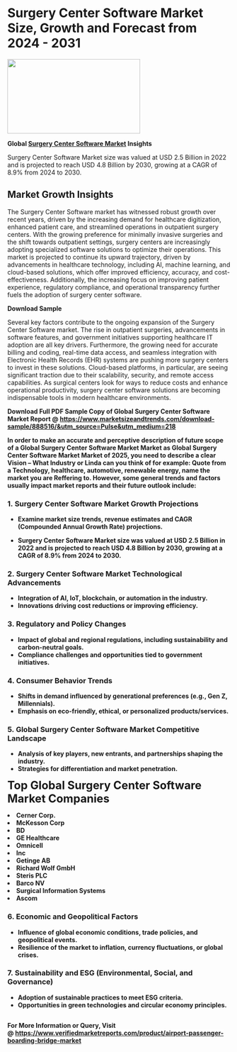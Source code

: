 <H1>Surgery Center Software Market Size, Growth and Forecast from 2024 - 2031</H1><img class="aligncenter size-medium wp-image-584254" src="https://thirdeyenews.in/wp-content/uploads/2024/09/Global-Market-Research-300x168.jpeg" alt="" width="300" height="168" /><p><strong>Global&nbsp;<a href="https://www.marketsizeandtrends.com/download-sample/888516/&amp;utm_source=Pulse&amp;utm_medium=218">Surgery Center Software Market</a> Insights</strong></p><p>Surgery Center Software Market size was valued at USD 2.5 Billion in 2022 and is projected to reach USD 4.8 Billion by 2030, growing at a CAGR of 8.9% from 2024 to 2030.</p><p><h2>Market Growth Insights</h2> <p>The Surgery Center Software market has witnessed robust growth over recent years, driven by the increasing demand for healthcare digitization, enhanced patient care, and streamlined operations in outpatient surgery centers. With the growing preference for minimally invasive surgeries and the shift towards outpatient settings, surgery centers are increasingly adopting specialized software solutions to optimize their operations. This market is projected to continue its upward trajectory, driven by advancements in healthcare technology, including AI, machine learning, and cloud-based solutions, which offer improved efficiency, accuracy, and cost-effectiveness. Additionally, the increasing focus on improving patient experience, regulatory compliance, and operational transparency further fuels the adoption of surgery center software.</p> <p><strong>Download Sample</strong></p> <p>Several key factors contribute to the ongoing expansion of the Surgery Center Software market. The rise in outpatient surgeries, advancements in software features, and government initiatives supporting healthcare IT adoption are all key drivers. Furthermore, the growing need for accurate billing and coding, real-time data access, and seamless integration with Electronic Health Records (EHR) systems are pushing more surgery centers to invest in these solutions. Cloud-based platforms, in particular, are seeing significant traction due to their scalability, security, and remote access capabilities. As surgical centers look for ways to reduce costs and enhance operational productivity, surgery center software solutions are becoming indispensable tools in modern healthcare environments.</p> <p><strong></p><p><span class=""><strong>Download Full PDF Sample Copy of Global Surgery Center Software Market Report</strong> @ <a href="https://www.marketsizeandtrends.com/download-sample/888516/&amp;utm_source=Pulse&amp;utm_medium=218" target="_blank">https://www.marketsizeandtrends.com/download-sample/888516/&amp;utm_source=Pulse&amp;utm_medium=218</a></span></p><p>In order to make an accurate and perceptive description of future scope of a Global&nbsp;Surgery Center Software Market Market as Global&nbsp;Surgery Center Software Market Market of 2025, you need to describe a clear Vision &ndash; What Industry or Linda can you think of for example: Quote from a Technology, healthcare, automotive, renewable energy, name the market you are Reffering to. However, some general trends and factors usually impact market reports and their future outlook include:</p><h3>1.&nbsp;<strong>Surgery Center Software Market Growth Projections</strong></h3><ul><li>Examine market size trends, revenue estimates and CAGR (Compounded Annual Growth Rate) projections.</li><li><p>Surgery Center Software Market size was valued at USD 2.5 Billion in 2022 and is projected to reach USD 4.8 Billion by 2030, growing at a CAGR of 8.9% from 2024 to 2030.</p></li></ul><h3>2.&nbsp;<strong>Surgery Center Software Market Technological Advancements</strong></h3><ul><li>Integration of AI, IoT, blockchain, or automation in the industry.</li><li>Innovations driving cost reductions or improving efficiency.</li></ul><h3>3.&nbsp;<strong>Regulatory and Policy Changes</strong></h3><ul><li>Impact of global and regional regulations, including sustainability and carbon-neutral goals.</li><li>Compliance challenges and opportunities tied to government initiatives.</li></ul><h3>4.&nbsp;<strong>Consumer Behavior Trends</strong></h3><ul><li>Shifts in demand influenced by generational preferences (e.g., Gen Z, Millennials).</li><li>Emphasis on eco-friendly, ethical, or personalized products/services.</li></ul><h3>5.&nbsp;<strong>Global Surgery Center Software Market Competitive Landscape</strong></h3><ul><li>Analysis of key players, new entrants, and partnerships shaping the industry.</li><li>Strategies for differentiation and market penetration.</li></ul><p data-pm-slice="1 1 []"><span style="color: inherit; font-family: inherit; font-size: 25px;">Top Global Surgery Center Software Market Companies</span></p><div class="" data-test-id=""><p><li>Cerner Corp.</li><li> McKesson Corp</li><li> BD</li><li> GE Healthcare</li><li> Omnicell</li><li> Inc</li><li> Getinge AB</li><li> Richard Wolf GmbH</li><li> Steris PLC</li><li> Barco NV</li><li> Surgical Information Systems</li><li> Ascom</li></p></div><h3>6.&nbsp;<strong>Economic and Geopolitical Factors</strong></h3><ul><li>Influence of global economic conditions, trade policies, and geopolitical events.</li><li>Resilience of the market to inflation, currency fluctuations, or global crises.</li></ul><h3>7.&nbsp;<strong>Sustainability and ESG (Environmental, Social, and Governance)</strong></h3><ul><li>Adoption of sustainable practices to meet ESG criteria.</li><li>Opportunities in green technologies and circular economy principles.</li></ul><h2><strong style="font-size: 14px;">For More Information or Query, Visit @&nbsp;</strong><a style="background-color: #ffffff; font-size: 14px;" href="https://www.marketsizeandtrends.com/report/surgery-center-software-market-/" target="_blank">https://www.verifiedmarketreports.com/product/airport-passenger-boarding-bridge-market</a></h2>

